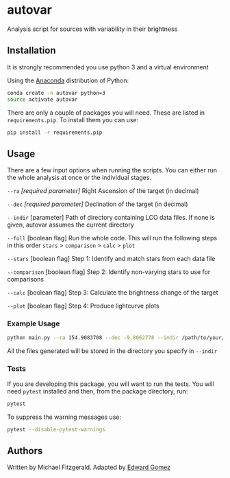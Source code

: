 # autovar
Analysis script for sources with variability in their brightness

## Installation

It is strongly recommended you use python 3 and a virtual environment

Using the [Anaconda](https://www.anaconda.com/download/) distribution of Python:

```bash
conda create -n autovar python=3
source activate autovar
```

There are only a couple of packages you will need. These are listed in `requirements.pip`. To install them you can use:

```bash
pip install -r requirements.pip
```

## Usage

There are a few input options when running the scripts. You can either run the whole analysis at once or the individual stages.

`--ra` *[required parameter]* Right Ascension of the target (in decimal)

`--dec` *[required parameter]* Declination of the target (in decimal)

`--indir` [parameter] Path of directory containing LCO data files. If none is given, autovar assumes the current directory

`--full` [boolean flag] Run the whole code. This will run the following steps in this order `stars` > `comparison` > `calc` > `plot`

`--stars` [boolean flag] Step 1: Identify and match stars from each data file

`--comparison` [boolean flag] Step 2: Identify non-varying stars to use for comparisons

`--calc` [boolean flag] Step 3: Calculate the brightness change of the target

`--plot` [boolean flag] Step 4: Produce lightcurve plots



### Example Usage

```bash
python main.py --ra 154.9083708 --dec -9.8062778 --indir /path/to/your/data --full
```

All the files generated will be stored in the directory you specify in `--indir`

### Tests

If you are developing this package, you will want to run the tests. You will need `pytest` installed and then, from the package directory, run:

```bash
pytest
```

To suppress the warning messages use:

```bash
pytest --disable-pytest-warnings
```

## Authors
Written by Michael Fitzgerald. Adapted by [Edward Gomez](@zemogle)
